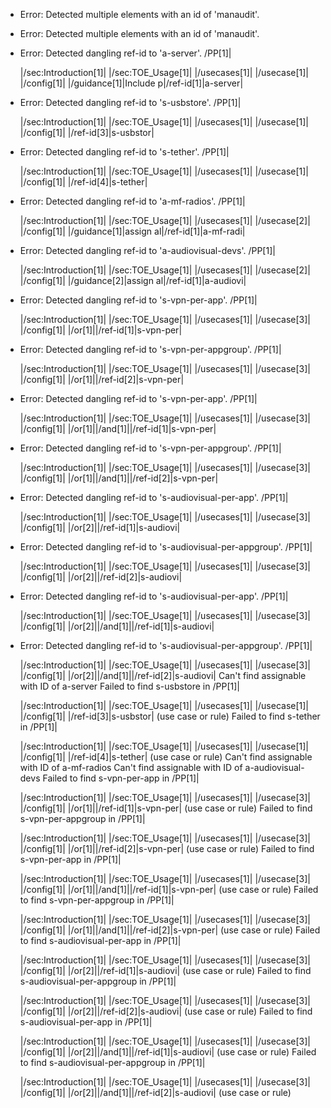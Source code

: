 * Error: Detected multiple elements with an id of 'manaudit'.
* Error: Detected multiple elements with an id of 'manaudit'.
* Error: Detected dangling ref-id to 'a-server'.
	  /PP[1]|
	
  |/sec:Introduction[1]|
    |/sec:TOE_Usage[1]|
      |/usecases[1]|
        |/usecase[1]|
        |/config[1]|
        |/guidance[1]|Include p|/ref-id[1]|a-server|
* Error: Detected dangling ref-id to 's-usbstore'.
	  /PP[1]|
	
  |/sec:Introduction[1]|
    |/sec:TOE_Usage[1]|
      |/usecases[1]|
        |/usecase[1]|
        |/config[1]|
        |/ref-id[3]|s-usbstor|
* Error: Detected dangling ref-id to 's-tether'.
	  /PP[1]|
	
  |/sec:Introduction[1]|
    |/sec:TOE_Usage[1]|
      |/usecases[1]|
        |/usecase[1]|
        |/config[1]|
        |/ref-id[4]|s-tether|
* Error: Detected dangling ref-id to 'a-mf-radios'.
	  /PP[1]|
	
  |/sec:Introduction[1]|
    |/sec:TOE_Usage[1]|
      |/usecases[1]|
        |/usecase[2]|
       |/config[1]|
	 |/guidance[1]|assign al|/ref-id[1]|a-mf-radi|
* Error: Detected dangling ref-id to 'a-audiovisual-devs'.
	  /PP[1]|
	
  |/sec:Introduction[1]|
    |/sec:TOE_Usage[1]|
      |/usecases[1]|
        |/usecase[2]|
       |/config[1]|
	 |/guidance[2]|assign al|/ref-id[1]|a-audiovi|
* Error: Detected dangling ref-id to 's-vpn-per-app'.
	  /PP[1]|
	
  |/sec:Introduction[1]|
    |/sec:TOE_Usage[1]|
      |/usecases[1]|
        |/usecase[3]|
        |/config[1]|
	     |/or[1]||/ref-id[1]|s-vpn-per|
* Error: Detected dangling ref-id to 's-vpn-per-appgroup'.
	  /PP[1]|
	
  |/sec:Introduction[1]|
    |/sec:TOE_Usage[1]|
      |/usecases[1]|
        |/usecase[3]|
        |/config[1]|
	     |/or[1]||/ref-id[2]|s-vpn-per|
* Error: Detected dangling ref-id to 's-vpn-per-app'.
	  /PP[1]|
	
  |/sec:Introduction[1]|
    |/sec:TOE_Usage[1]|
      |/usecases[1]|
        |/usecase[3]|
        |/config[1]|
	     |/or[1]||/and[1]||/ref-id[1]|s-vpn-per|
* Error: Detected dangling ref-id to 's-vpn-per-appgroup'.
	  /PP[1]|
	
  |/sec:Introduction[1]|
    |/sec:TOE_Usage[1]|
      |/usecases[1]|
        |/usecase[3]|
        |/config[1]|
	     |/or[1]||/and[1]||/ref-id[2]|s-vpn-per|
* Error: Detected dangling ref-id to 's-audiovisual-per-app'.
	  /PP[1]|
	
  |/sec:Introduction[1]|
    |/sec:TOE_Usage[1]|
      |/usecases[1]|
        |/usecase[3]|
        |/config[1]|
	     |/or[2]||/ref-id[1]|s-audiovi|
* Error: Detected dangling ref-id to 's-audiovisual-per-appgroup'.
	  /PP[1]|
	
  |/sec:Introduction[1]|
    |/sec:TOE_Usage[1]|
      |/usecases[1]|
        |/usecase[3]|
        |/config[1]|
	     |/or[2]||/ref-id[2]|s-audiovi|
* Error: Detected dangling ref-id to 's-audiovisual-per-app'.
	  /PP[1]|
	
  |/sec:Introduction[1]|
    |/sec:TOE_Usage[1]|
      |/usecases[1]|
        |/usecase[3]|
        |/config[1]|
	     |/or[2]||/and[1]||/ref-id[1]|s-audiovi|
* Error: Detected dangling ref-id to 's-audiovisual-per-appgroup'.
	  /PP[1]|
	
  |/sec:Introduction[1]|
    |/sec:TOE_Usage[1]|
      |/usecases[1]|
        |/usecase[3]|
        |/config[1]|
	     |/or[2]||/and[1]||/ref-id[2]|s-audiovi|
Can't find assignable with ID of  a-server
 Failed to find s-usbstore in /PP[1]|
	
  |/sec:Introduction[1]|
    |/sec:TOE_Usage[1]|
      |/usecases[1]|
        |/usecase[1]|
        |/config[1]|
        |/ref-id[3]|s-usbstor| (use case or rule)
 Failed to find s-tether in /PP[1]|
	
  |/sec:Introduction[1]|
    |/sec:TOE_Usage[1]|
      |/usecases[1]|
        |/usecase[1]|
        |/config[1]|
        |/ref-id[4]|s-tether| (use case or rule)
Can't find assignable with ID of  a-mf-radios
Can't find assignable with ID of  a-audiovisual-devs
 Failed to find s-vpn-per-app in /PP[1]|
	
  |/sec:Introduction[1]|
    |/sec:TOE_Usage[1]|
      |/usecases[1]|
        |/usecase[3]|
        |/config[1]|
	     |/or[1]||/ref-id[1]|s-vpn-per| (use case or rule)
 Failed to find s-vpn-per-appgroup in /PP[1]|
	
  |/sec:Introduction[1]|
    |/sec:TOE_Usage[1]|
      |/usecases[1]|
        |/usecase[3]|
        |/config[1]|
	     |/or[1]||/ref-id[2]|s-vpn-per| (use case or rule)
 Failed to find s-vpn-per-app in /PP[1]|
	
  |/sec:Introduction[1]|
    |/sec:TOE_Usage[1]|
      |/usecases[1]|
        |/usecase[3]|
        |/config[1]|
	     |/or[1]||/and[1]||/ref-id[1]|s-vpn-per| (use case or rule)
 Failed to find s-vpn-per-appgroup in /PP[1]|
	
  |/sec:Introduction[1]|
    |/sec:TOE_Usage[1]|
      |/usecases[1]|
        |/usecase[3]|
        |/config[1]|
	     |/or[1]||/and[1]||/ref-id[2]|s-vpn-per| (use case or rule)
 Failed to find s-audiovisual-per-app in /PP[1]|
	
  |/sec:Introduction[1]|
    |/sec:TOE_Usage[1]|
      |/usecases[1]|
        |/usecase[3]|
        |/config[1]|
	     |/or[2]||/ref-id[1]|s-audiovi| (use case or rule)
 Failed to find s-audiovisual-per-appgroup in /PP[1]|
	
  |/sec:Introduction[1]|
    |/sec:TOE_Usage[1]|
      |/usecases[1]|
        |/usecase[3]|
        |/config[1]|
	     |/or[2]||/ref-id[2]|s-audiovi| (use case or rule)
 Failed to find s-audiovisual-per-app in /PP[1]|
	
  |/sec:Introduction[1]|
    |/sec:TOE_Usage[1]|
      |/usecases[1]|
        |/usecase[3]|
        |/config[1]|
	     |/or[2]||/and[1]||/ref-id[1]|s-audiovi| (use case or rule)
 Failed to find s-audiovisual-per-appgroup in /PP[1]|
	
  |/sec:Introduction[1]|
    |/sec:TOE_Usage[1]|
      |/usecases[1]|
        |/usecase[3]|
        |/config[1]|
	     |/or[2]||/and[1]||/ref-id[2]|s-audiovi| (use case or rule)
